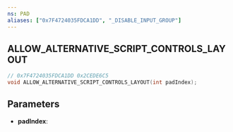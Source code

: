 ```yaml
---
ns: PAD
aliases: ["0x7F4724035FDCA1DD", "_DISABLE_INPUT_GROUP"]
---
```

## ALLOW_ALTERNATIVE_SCRIPT_CONTROLS_LAYOUT

```c
// 0x7F4724035FDCA1DD 0x2CEDE6C5
void ALLOW_ALTERNATIVE_SCRIPT_CONTROLS_LAYOUT(int padIndex);
```


## Parameters
* **padIndex**: 

